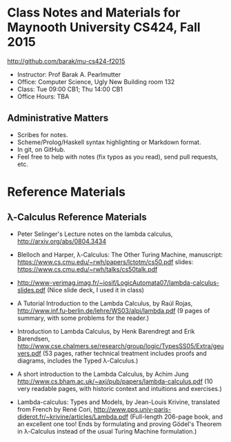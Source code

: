 Class Notes and Materials for Maynooth University CS424, Fall 2015
==================================================================

http://github.com/barak/mu-cs424-f2015

* Instructor: Prof Barak A. Pearlmutter
* Office: Computer Science, Ugly New Building room 132
* Class: Tue 09:00 CB1; Thu 14:00 CB1
* Office Hours: TBA

Administrative Matters
----------------------

* Scribes for notes.
* Scheme/Prolog/Haskell syntax highlighting or Markdown format.
* In git, on GitHub.
* Feel free to help with notes (fix typos as you read), send pull requests, etc.

Reference Materials
===================

λ-Calculus Reference Materials
------------------------------

* Peter Selinger's Lecture notes on the lambda calculus, http://arxiv.org/abs/0804.3434

* Blelloch and Harper, λ-Calculus: The Other Turing Machine,
  manuscript: https://www.cs.cmu.edu/~rwh/papers/lctotm/cs50.pdf
  slides: https://www.cs.cmu.edu/~rwh/talks/cs50talk.pdf

* http://www-verimag.imag.fr/~iosif/LogicAutomata07/lambda-calculus-slides.pdf
  (Nice slide deck, I used it in class)

* A Tutorial Introduction to the Lambda Calculus, by Raúl Rojas,
  http://www.inf.fu-berlin.de/lehre/WS03/alpi/lambda.pdf (9 pages of
  summary, with some problems for the reader.)

* Introduction to Lambda Calculus, by Henk Barendregt and Erik
  Barendsen,
  http://www.cse.chalmers.se/research/group/logic/TypesSS05/Extra/geuvers.pdf
  (53 pages, rather technical treatment includes proofs and diagrams,
  includes the Typed λ-Calculus.)

* A short introduction to the Lambda Calculus, by Achim Jung
  http://www.cs.bham.ac.uk/~axj/pub/papers/lambda-calculus.pdf
  (10 very readable pages, with historic context and intuitions and
  exercises.)

* Lambda-calculus: Types and Models, by Jean-Louis Krivine, translated
  from French by René Cori,
  http://www.pps.univ-paris-diderot.fr/~krivine/articles/Lambda.pdf
  (Full-length 206-page book, and an excellent one too!  Ends by
  formulating and proving Gödel's Theorem in λ-Calculus instead of the
  usual Turing Machine formulation.)
